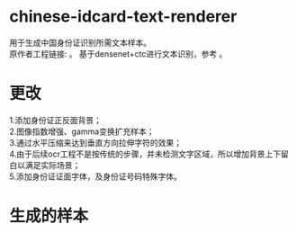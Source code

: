 # chinese-idcard-text-renderer
用于生成中国身份证识别所需文本样本。  
原作者工程链接:  。
基于densenet+ctc进行文本识别，参考  。
# 更改
1.添加身份证正反面背景；  
2.图像指数增强、gamma变换扩充样本；  
3.通过水平压缩来达到垂直方向拉伸字符的效果；  
4.由于后续ocr工程不是按传统的步骤，并未检测文字区域，所以增加背景上下留白以满足实际场景；  
5.添加身份证证面字体，及身份证号码特殊字体。  
# 生成的样本



